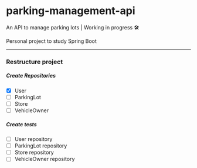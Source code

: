 # parking-management-api
An API to manage parking lots | Working in progress 🛠️

Personal project to study Spring Boot

---
### Restructure project

##### Create Repositories

- [X] User
- [ ] ParkingLot
- [ ] Store
- [ ] VehicleOwner

##### Create tests

- [ ] User repository
- [ ] ParkingLot repository
- [ ] Store repository
- [ ] VehicleOwner repository